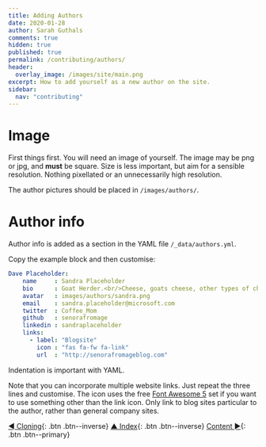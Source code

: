 ```yaml
---
title: Adding Authors
date: 2020-01-28
author: Sarah Guthals
comments: true
hidden: true
published: true
permalink: /contributing/authors/
header:
  overlay_image: /images/site/main.png
excerpt: How to add yourself as a new author on the site.
sidebar:
  nav: "contributing"
---
```


# Image

First things first.  You will need an image of yourself.  The image may be png or jpg, and **must** be square. Size is less important, but aim for a sensible resolution.  Nothing pixellated or an unnecessarily high resolution.

The author pictures should be placed in `/images/authors/`.

# Author info

Author info is added as a section in the YAML file `/_data/authors.yml`.

Copy the example block and then customise:

```yaml
Dave Placeholder:
    name     : Sandra Placeholder
    bio      : Goat Herder.<br/>Cheese, goats cheese, other types of cheese, mostly cheese
    avatar   : images/authors/sandra.png
    email    : sandra.placeholder@microsoft.com
    twitter  : Coffee_Mom
    github   : senorafromage
    linkedin : sandraplaceholder
    links:
      - label: "Blogsite"
        icon : "fas fa-fw fa-link"
        url  : "http://senorafromageblog.com"
```

Indentation is important with YAML.

Note that you can incorporate multiple website links. Just repeat the three lines and customise. The icon uses the free [Font Awesome 5](https://www.w3schools.com/icons/fontawesome5_intro.asp) set if you want to use something other than the link icon.  Only link to blog sites particular to the author, rather than general company sites.

[◄ Cloning](../cloning){: .btn .btn--inverse} [▲ Index](../#index){: .btn .btn--inverse} [Content ►](../content){: .btn .btn--primary}